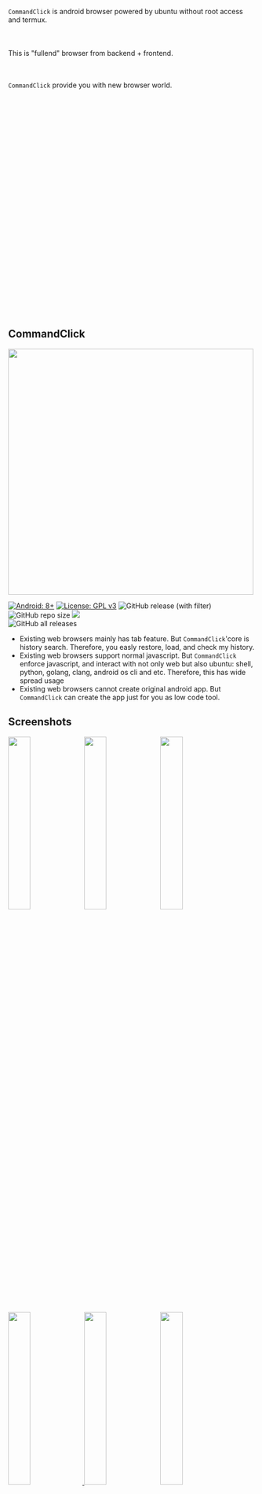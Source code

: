 


<br>    
<br>
<br>
<br>
<br>    
<br>
<br>
<br>

`CommandClick` is android browser powered by ubuntu without root access and termux.  
<br>
<br>
<br>
This is "fullend" browser from backend + frontend. 
<br>
<br>
<br>

`CommandClick` provide you with new browser world.  

<br>
<br>
<br>
<br>
<br>
<br>
<br>    
<br>
<br>
<br>
<br>    
<br>
<br>
<br>
<br>    
<br>
<br>
<br>
<br>    
<br>
<br>
<br>
<br>    
<br>
<br>
<br>

CommandClick
----

<img src="https://github.com/puutaro/CommandClick/assets/55217593/e4e6f75b-a35e-47f1-bb41-144d8ea88185" width="500">  


[![Android: 8+](https://img.shields.io/badge/Android-8+-blueviolet.svg?style=popout&logo=android)]((https://opensource.org/licenses/MIT))
[![License: GPL v3](https://img.shields.io/badge/License-GPLv3-blue.svg)](https://www.gnu.org/licenses/gpl-3.0)
![GitHub release (with filter)](https://img.shields.io/github/v/release/puutaro/CommandClick)
![GitHub repo size](https://img.shields.io/github/repo-size/puutaro/CommandClick)
<img src="https://img.shields.io/endpoint?url=https://apt.izzysoft.de/fdroid/api/v1/shield/com.mirfatif.permissionmanagerx&label=IzzyOnDroid&cacheSeconds=86400">  
![GitHub all releases](https://img.shields.io/github/downloads/puutaro/CommandClick/total)  

- Existing web browsers mainly has tab feature. But `CommandClick`'core is  history search. Therefore, you easly restore, load, and check my history.
- Existing web browsers support normal javascript. But `CommandClick` enforce javascript, and interact with not only web but also ubuntu: shell, python, golang, clang, android os cli and etc. Therefore, this has wide spread usage
- Existing web browsers cannot create original android app. But `CommandClick` can create the app just for you as low code tool.


Screenshots
--------
<a href="https://github.com/puutaro/CommandClick/assets/55217593/1808e7c1-90a7-4ab2-9aaf-25fa3b10f322"><img src="https://github.com/puutaro/CommandClick/assets/55217593/1808e7c1-90a7-4ab2-9aaf-25fa3b10f322" width="30%" /></a>
<a href="https://github.com/puutaro/CommandClick/assets/55217593/05b946ed-5eef-44fb-b03c-8f4615b33eeb"><img src="https://github.com/puutaro/CommandClick/assets/55217593/05b946ed-5eef-44fb-b03c-8f4615b33eeb" width="30%" /></a>
<a href="https://github.com/puutaro/CommandClick/assets/55217593/2b04e38d-ba96-4194-85fc-d8302650bee6"><img src="https://github.com/puutaro/CommandClick/assets/55217593/2b04e38d-ba96-4194-85fc-d8302650bee6" width="30%" /></a>
<a href="https://github.com/puutaro/CommandClick/assets/55217593/3f1df823-e4ee-45ff-aa2f-c17bec4752d7"><img src="https://github.com/puutaro/CommandClick/assets/55217593/3f1df823-e4ee-45ff-aa2f-c17bec4752d7" width="30%" />
<a href="https://github.com/puutaro/CommandClick/assets/55217593/c8593de5-c408-4f05-ba5d-e611e6696537"><img src="https://github.com/puutaro/CommandClick/assets/55217593/c8593de5-c408-4f05-ba5d-e611e6696537" width="30%" /></a>
<a href="https://github.com/puutaro/CommandClick/assets/55217593/9eaec54d-dec4-4786-a393-8dadcdb0e210"><img src="https://github.com/puutaro/CommandClick/assets/55217593/9eaec54d-dec4-4786-a393-8dadcdb0e210" width="30%" /></a>
<!-- <a href="https://github.com/puutaro/CommandClick/assets/55217593/f4d1263e-c390-4e45-b26f-8ae103a4f73a"><img src="https://github.com/puutaro/CommandClick/assets/55217593/f4d1263e-c390-4e45-b26f-8ae103a4f73a" width="30%" /></a> -->
<!-- <a href="https://github.com/puutaro/CommandClick/assets/55217593/65aceaee-5f6e-418b-9423-26b39cf31ed5"><img src="https://github.com/puutaro/CommandClick/assets/55217593/65aceaee-5f6e-418b-9423-26b39cf31ed5" width="30%" /></a> -->
<!-- <a href="https://github.com/puutaro/CommandClick/assets/55217593/3f1df823-e4ee-45ff-aa2f-c17bec4752d7"><img src="https://github.com/puutaro/CommandClick/assets/55217593/3f1df823-e4ee-45ff-aa2f-c17bec4752d7" width="30%" /></a> -->
App installation
-----  
- Android 8+

get it on belllow link  

<a href="https://github.com/puutaro/CommandClick/releases" target="_blank"><img src="https://img.shields.io/github/v/release/puutaro/CommandClick"  width="170"></a>　　

<a href="https://apt.izzysoft.de/fdroid/index/apk/com.puutaro.commandclick/" target="_blank"><img src="https://gitlab.com/IzzyOnDroid/repo/-/raw/master/assets/IzzyOnDroid.png" width="170"></a>　　


Setup Ubuntu
------

<img src="https://github.com/puutaro/CommandClick/assets/55217593/2406d8eb-b836-43eb-8dd0-1169c954e64b" width="400">  

-> [More detail](https://github.com/puutaro/CommandClick/blob/master/USAGE.md#setup-ubuntu)


Usage
------

<p>-> <a href="https://github.com/puutaro/CommandClick/blob/master/USAGE.md" target="_blank">USAGE.md</a></p> 


For Developer
--------

<p>-> <a href="https://github.com/puutaro/CommandClick/blob/master/TUTORIAL.md" target="_blank">TUTORIAL.md</a></p>  

<p>-> <a href="https://github.com/puutaro/CommandClick/blob/master/DEVELOPER.md" target="_blank">DEVELOPER.md</a></p>   


Acknowledge
--------

Thanks to awesome [UserLand](https://github.com/CypherpunkArmory/UserLAnd) and [PRoot](https://github.com/proot-me/proot), which make this project possible.

